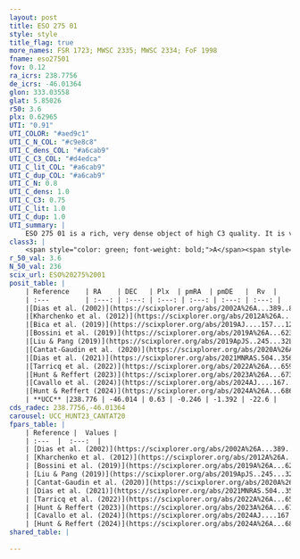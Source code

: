 ```yaml
---
layout: post
title: ESO 275 01
style: style
title_flag: true
more_names: FSR 1723; MWSC 2335; MWSC 2334; FoF 1998
fname: eso27501
fov: 0.12
ra_icrs: 238.7756
de_icrs: -46.01364
glon: 333.03558
glat: 5.85026
r50: 3.6
plx: 0.62965
UTI: "0.91"
UTI_COLOR: "#aed9c1"
UTI_C_N_COL: "#c9e8c8"
UTI_C_dens_COL: "#a6cab9"
UTI_C_C3_COL: "#d4edca"
UTI_C_lit_COL: "#a6cab9"
UTI_C_dup_COL: "#a6cab9"
UTI_C_N: 0.8
UTI_C_dens: 1.0
UTI_C_C3: 0.75
UTI_C_lit: 1.0
UTI_C_dup: 1.0
UTI_summary: |
    ESO 275 01 is a rich, very dense object of high C3 quality. It is very well-studied in the literature.
class3: |
    <span style="color: green; font-weight: bold;">A</span><span style="color: #FFC300; font-weight: bold;">B</span>
r_50_val: 3.6
N_50_val: 236
scix_url: ESO%20275%2001
posit_table: |
    | Reference    | RA    | DEC   | Plx  | pmRA  | pmDE   |  Rv  |
    | :---         | :---: | :---: | :---: | :---: | :---: | :---: |
    |[Dias et al. (2002)](https://scixplorer.org/abs/2002A%26A...389..871D) | 238.767 | -46.015 | -- | -1.67 | -1.07 | -- |
    |[Kharchenko et al. (2012)](https://scixplorer.org/abs/2012A%26A...543A.156K) | 238.778 | -46.01 | -- | -5.43 | -3.77 | -- |
    |[Bica et al. (2019)](https://scixplorer.org/abs/2019AJ....157...12B) | 238.765 | -46.02 | -- | -- | -- | -- |
    |[Bossini et al. (2019)](https://scixplorer.org/abs/2019A%26A...623A.108B) | 238.769 | -46.014 | -- | -- | -- | -- |
    |[Liu & Pang (2019)](https://scixplorer.org/abs/2019ApJS..245...32L) | 238.775 | -46.005 | 0.634 | -0.224 | -1.393 | -- |
    |[Cantat-Gaudin et al. (2020)](https://scixplorer.org/abs/2020A%26A...640A...1C) | 238.769 | -46.014 | 0.642 | -0.196 | -1.395 | -- |
    |[Dias et al. (2021)](https://scixplorer.org/abs/2021MNRAS.504..356D) | 238.769 | -46.013 | 0.64 | -0.216 | -1.408 | -- |
    |[Tarricq et al. (2022)](https://scixplorer.org/abs/2022A%26A...659A..59T) | 238.775 | -46.013 | 0.625 | -0.243 | -1.397 | -- |
    |[Hunt & Reffert (2023)](https://scixplorer.org/abs/2023A%26A...673A.114H) | 238.781 | -46.011 | 0.625 | -0.258 | -1.399 | -11.116 |
    |[Cavallo et al. (2024)](https://scixplorer.org/abs/2024AJ....167...12C) | 238.773 | -46.015 | 0.627 | -- | -- | -- |
    |[Hunt & Reffert (2024)](https://scixplorer.org/abs/2024A%26A...686A..42H) | 238.781 | -46.011 | 0.625 | -0.258 | -1.399 | -11.116 |
    | **UCC** |238.776 | -46.014 | 0.63 | -0.246 | -1.392 | -22.6 | 
cds_radec: 238.7756,-46.01364
carousel: UCC_HUNT23_CANTAT20
fpars_table: |
    | Reference |  Values |
    | :---  |  :---:  |
    | [Dias et al. (2002)](https://scixplorer.org/abs/2002A%26A...389..871D) | `E(B-V)=0.4, Dist=1475.0, Age=7.85` |
    | [Kharchenko et al. (2012)](https://scixplorer.org/abs/2012A%26A...543A.156K) | `e_bv=0.312, distance=1513, log_age=8.77` |
    | [Bossini et al. (2019)](https://scixplorer.org/abs/2019A%26A...623A.108B) | `AV=1.079, Dist=10.821, logA=8.452, Fe/H=0.0` |
    | [Liu & Pang (2019)](https://scixplorer.org/abs/2019ApJS..245...32L) | `Age=0.151, Z=0.25` |
    | [Cantat-Gaudin et al. (2020)](https://scixplorer.org/abs/2020A%26A...640A...1C) | `AVNN=1.04, DMNN=10.88, AgeNN=8.25` |
    | [Dias et al. (2021)](https://scixplorer.org/abs/2021MNRAS.504..356D) | `Av=1.561, Dist=1458, logage=8.099, [Fe/H]=0.083` |
    | [Tarricq et al. (2022)](https://scixplorer.org/abs/2022A%26A...659A..59T) | `Dist=1441, logAgeNN=8.28` |
    | [Hunt & Reffert (2023)](https://scixplorer.org/abs/2023A%26A...673A.114H) | `AV50=1.505, diffAV50=1.187, MOD50=10.861, logAge50=8.094` |
    | [Cavallo et al. (2024)](https://scixplorer.org/abs/2024AJ....167...12C) | `AV50=1.58, dMod50=10.97, logAge50=8.34, [Fe/H]50=0.24` |
    | [Hunt & Reffert (2024)](https://scixplorer.org/abs/2024A%26A...686A..42H) | `MassJ=506.633` |
shared_table: |
    
---
```

